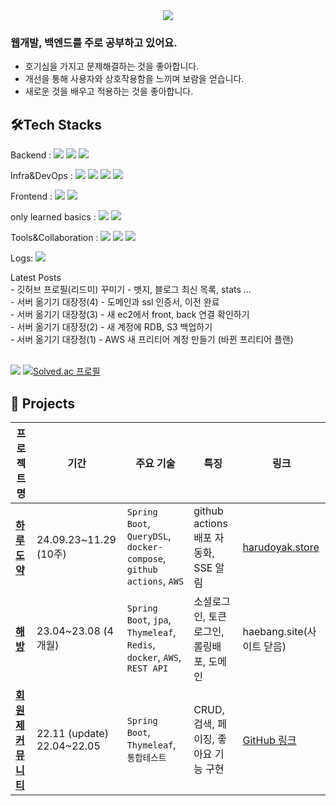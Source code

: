 <div align="center"> <img src="https://capsule-render.vercel.app/api?type=waving&color=fddda5&height=120&text=Welcome!%20Hyun%20Jisoo's%20Github%20:)&animation=&fontColor=c69a76&fontSize=40" /> </div>

### 웹개발, 백엔드를 주로 공부하고 있어요.

- 호기심을 가지고 문제해결하는 것을 좋아합니다.
- 개선을 통해 사용자와 상호작용함을 느끼며 보람을 얻습니다. 
- 새로운 것을 배우고 적용하는 것을 좋아합니다.

## 🛠️Tech Stacks

<p>
Backend : 
<img src="https://img.shields.io/badge/Java-007396?style=for-the-badge&logo=Java&logoColor=white"> 
<img src="https://img.shields.io/badge/Spring%20Boot-6DB33F?style=for-the-badge&logo=Spring&logoColor=white">
<img src="https://img.shields.io/badge/MySQL-4479A1?style=for-the-badge&logo=MySQL&logoColor=white"> 

</p>
<p> 
Infra&DevOps : 
<img src="https://img.shields.io/badge/AWS-232F3E?style=for-the-badge&logo=&logoColor=white"> 
<img src="https://img.shields.io/badge/Docker-2496ED?style=for-the-badge&logo=Docker&logoColor=white">
<img src="https://img.shields.io/badge/Github%20Actions-2088FF?style=for-the-badge&logo=GithubActions&logoColor=white">
<img src="https://img.shields.io/badge/nginx-009639?style=for-the-badge&logo=nginx&logoColor=white">
</p>
<p>
Frontend : 
<img src="https://img.shields.io/badge/JavaScript-F7DF1E?style=for-the-badge&logo=JavaScript&logoColor=white"> 
<img src="https://img.shields.io/badge/thymeleaf-005F0F?style=for-the-badge&logo=thymeleaf&logoColor=white"> 
</p>
		<p>only learned basics : <img src="https://img.shields.io/badge/node.js-5FA04E?style=for-the-badge&logo=nodedotjs&logoColor=white"> 
		<img src="https://img.shields.io/badge/react-61DAFB?style=for-the-badge&logo=react&logoColor=white"> 
		</p>
<p>
Tools&Collaboration : 
<img src="https://img.shields.io/badge/Github-181717?style=for-the-badge&logo=Github&logoColor=white"> 
<img src="https://img.shields.io/badge/Notion-000000?style=for-the-badge&logo=Notion&logoColor=white">  
<img src="https://img.shields.io/badge/postman-FF6C37?style=for-the-badge&logo=postman&logoColor=white">  
</p>
<p>
Logs: <a href="https://sc-science.tistory.com"><img src="https://img.shields.io/badge/tistory-E74C3C?style=for-the-badge&logo=tistory&logoColor=white"></a>
</p>
Latest Posts <br/>
<!-- BLOG-POST-LIST:START -->- <a href='https://sc-science.tistory.com/112' style='text-decoration:none; color:inherit;'>깃허브 프로필&lpar;리드미&rpar; 꾸미기 - 뱃지, 블로그 최신 목록, stats ...</a><br>- <a href='https://sc-science.tistory.com/111' style='text-decoration:none; color:inherit;'>서버 옮기기 대장정&lpar;4&rpar; - 도메인과 ssl 인증서, 이전 완료</a><br>- <a href='https://sc-science.tistory.com/110' style='text-decoration:none; color:inherit;'>서버 옮기기 대장정&lpar;3&rpar; - 새 ec2에서 front, back 연결 확인하기</a><br>- <a href='https://sc-science.tistory.com/109' style='text-decoration:none; color:inherit;'>서버 옮기기 대장정&lpar;2&rpar; - 새 계정에 RDB, S3 백업하기</a><br>- <a href='https://sc-science.tistory.com/107' style='text-decoration:none; color:inherit;'>서버 옮기기 대장정&lpar;1&rpar; - AWS 새 프리티어 계정 만들기 &lpar;바뀐 프리티어 플랜&rpar;</a><br><!-- BLOG-POST-LIST:END -->
<br>
<p>
<img src="https://github-readme-stats.vercel.app/api/top-langs/?username=jisoo615&layout=compact&bg_color=180,fff7e5,00000000&title_color=000000&text_color=000000"/>
<a href="https://solved.ac/ske05058">
<img src="http://mazassumnida.wtf/api/generate_badge?boj=ske05058" alt="Solved.ac 프로필"/>
</a>
</p>


## 🚀 Projects

| 프로젝트 명                                                 | 기간                            | 주요 기술                                                                | 특징                            | 링크                                                                     |
| ------------------------------------------------------ | ----------------------------- | -------------------------------------------------------------------- | ----------------------------- | ---------------------------------------------------------------------- |
| [**하루도약**](https://github.com/esg-akiaka-project/back) | 24.09.23~11.29 (10주)          | `Spring Boot`, `QueryDSL`, `docker-compose`, `github actions`, `AWS` | github actions 배포 자동화, SSE 알림 | [harudoyak.store](https://harudoyak.store "null")                      |
| [**해방**](https://github.com/HaeBangProject/HAEBANG)    | 23.04~23.08 (4개월)             | `Spring Boot`, `jpa`, `Thymeleaf`, `Redis`, `docker`, `AWS`, `REST API`          | 소셜로그인, 토큰 로그인, 롤링배포, 도메인      | haebang.site(사이트 닫음)                                                   |
| [**회원제 커뮤니티**](https://github.com/jisoo615/myproject)  | 22.11 (update)<br>22.04~22.05 | `Spring Boot`, `Thymeleaf`, `통합테스트`                                  | CRUD, 검색, 페이징, 좋아요 기능 구현      | [GitHub 링크](https://www.google.com/search?q=%EB%A7%81%ED%81%AC "null") |

